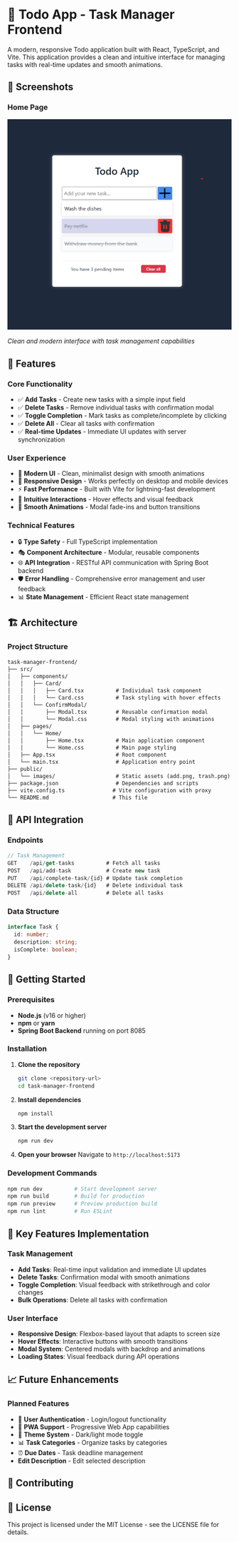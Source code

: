 # 📝 Todo App - Task Manager Frontend

A modern, responsive Todo application built with React, TypeScript, and Vite. This application provides a clean and intuitive interface for managing tasks with real-time updates and smooth animations.

## 📸 Screenshots

### Home Page
![Todo App Home Page](./screenshots/home.png)

*Clean and modern interface with task management capabilities*

## 🚀 Features

### Core Functionality
- ✅ **Add Tasks** - Create new tasks with a simple input field
- ✅ **Delete Tasks** - Remove individual tasks with confirmation modal
- ✅ **Toggle Completion** - Mark tasks as complete/incomplete by clicking
- ✅ **Delete All** - Clear all tasks with confirmation
- ✅ **Real-time Updates** - Immediate UI updates with server synchronization

### User Experience
- 🎨 **Modern UI** - Clean, minimalist design with smooth animations
- 📱 **Responsive Design** - Works perfectly on desktop and mobile devices
- ⚡ **Fast Performance** - Built with Vite for lightning-fast development
- 🎯 **Intuitive Interactions** - Hover effects and visual feedback
- 🔄 **Smooth Animations** - Modal fade-ins and button transitions

### Technical Features
- 🔒 **Type Safety** - Full TypeScript implementation
- 🎭 **Component Architecture** - Modular, reusable components
- 🌐 **API Integration** - RESTful API communication with Spring Boot backend
- 🛡️ **Error Handling** - Comprehensive error management and user feedback
- 📊 **State Management** - Efficient React state management

## 🏗️ Architecture

### Project Structure
```
task-manager-frontend/
├── src/
│   ├── components/
│   │   ├── Card/
│   │   │   ├── Card.tsx          # Individual task component
│   │   │   └── Card.css          # Task styling with hover effects
│   │   └── ConfirmModal/
│   │       ├── Modal.tsx         # Reusable confirmation modal
│   │       └── Modal.css         # Modal styling with animations
│   ├── pages/
│   │   └── Home/
│   │       ├── Home.tsx          # Main application component
│   │       └── Home.css          # Main page styling
│   ├── App.tsx                   # Root component
│   └── main.tsx                  # Application entry point
├── public/
│   └── images/                   # Static assets (add.png, trash.png)
├── package.json                  # Dependencies and scripts
├── vite.config.ts               # Vite configuration with proxy
└── README.md                    # This file
```

## 🔧 API Integration

### Endpoints
```javascript
// Task Management
GET    /api/get-tasks          # Fetch all tasks
POST   /api/add-task           # Create new task
PUT    /api/complete-task/{id} # Update task completion
DELETE /api/delete-task/{id}   # Delete individual task
POST   /api/delete-all         # Delete all tasks
```

### Data Structure
```typescript
interface Task {
  id: number;
  description: string;
  isComplete: boolean;
}
```

## 🚀 Getting Started

### Prerequisites
- **Node.js** (v16 or higher)
- **npm** or **yarn**
- **Spring Boot Backend** running on port 8085

### Installation

1. **Clone the repository**
   ```bash
   git clone <repository-url>
   cd task-manager-frontend
   ```

2. **Install dependencies**
   ```bash
   npm install
   ```

3. **Start the development server**
   ```bash
   npm run dev
   ```

4. **Open your browser**
   Navigate to `http://localhost:5173`

### Development Commands
```bash
npm run dev          # Start development server
npm run build        # Build for production
npm run preview      # Preview production build
npm run lint         # Run ESLint
```

## 🎯 Key Features Implementation

### Task Management
- **Add Tasks**: Real-time input validation and immediate UI updates
- **Delete Tasks**: Confirmation modal with smooth animations
- **Toggle Completion**: Visual feedback with strikethrough and color changes
- **Bulk Operations**: Delete all tasks with confirmation

### User Interface
- **Responsive Design**: Flexbox-based layout that adapts to screen size
- **Hover Effects**: Interactive buttons with smooth transitions
- **Modal System**: Centered modals with backdrop and animations
- **Loading States**: Visual feedback during API operations

## 📈 Future Enhancements

### Planned Features
- 🔐 **User Authentication** - Login/logout functionality
- 📱 **PWA Support** - Progressive Web App capabilities
- 🎨 **Theme System** - Dark/light mode toggle
- 📊 **Task Categories** - Organize tasks by categories
- ⏰ **Due Dates** - Task deadline management
- **Edit Description** - Edit selected description

## 🤝 Contributing


## 📄 License

This project is licensed under the MIT License - see the LICENSE file for details.


